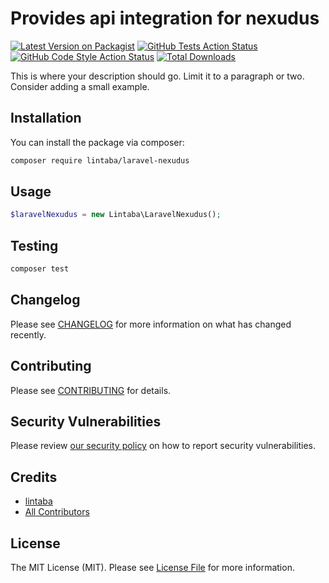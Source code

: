 # Provides api integration for nexudus

[![Latest Version on Packagist](https://img.shields.io/packagist/v/lintaba/laravel-nexudus.svg?style=flat-square)](https://packagist.org/packages/lintaba/laravel-nexudus)
[![GitHub Tests Action Status](https://img.shields.io/github/actions/workflow/status/lintaba/laravel-nexudus/run-tests.yml?branch=main&label=tests&style=flat-square)](https://github.com/lintaba/laravel-nexudus/actions?query=workflow%3Arun-tests+branch%3Amain)
[![GitHub Code Style Action Status](https://img.shields.io/github/actions/workflow/status/lintaba/laravel-nexudus/fix-php-code-style-issues.yml?branch=main&label=code%20style&style=flat-square)](https://github.com/lintaba/laravel-nexudus/actions?query=workflow%3A"Fix+PHP+code+style+issues"+branch%3Amain)
[![Total Downloads](https://img.shields.io/packagist/dt/lintaba/laravel-nexudus.svg?style=flat-square)](https://packagist.org/packages/lintaba/laravel-nexudus)

This is where your description should go. Limit it to a paragraph or two. Consider adding a small example.

## Installation

You can install the package via composer:

```bash
composer require lintaba/laravel-nexudus
```

## Usage

```php
$laravelNexudus = new Lintaba\LaravelNexudus();
```

## Testing

```bash
composer test
```

## Changelog

Please see [CHANGELOG](CHANGELOG.md) for more information on what has changed recently.

## Contributing

Please see [CONTRIBUTING](CONTRIBUTING.md) for details.

## Security Vulnerabilities

Please review [our security policy](../../security/policy) on how to report security vulnerabilities.

## Credits

- [lintaba](https://github.com/lintaba)
- [All Contributors](../../contributors)

## License

The MIT License (MIT). Please see [License File](LICENSE.md) for more information.
